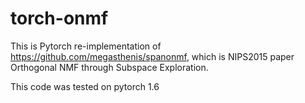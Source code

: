 # torch-onmf
This is Pytorch re-implementation of https://github.com/megasthenis/spanonmf, which is NIPS2015 paper Orthogonal NMF through Subspace Exploration.<br>

This code was tested on pytorch 1.6 

